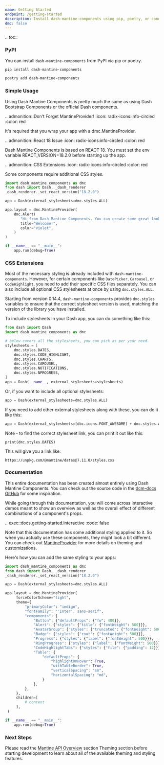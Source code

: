 ```yaml
---
name: Getting Started
endpoint: /getting-started
description: Install dash-mantine-components using pip, poetry, or conda.
dmc: false
---
```


.. toc::

### PyPI

You can install `dash-mantine-components` from PyPI via pip or poetry.

```bash
pip install dash-mantine-components
```

```bash
poetry add dash-mantine-components
```

### Simple Usage

Using Dash Mantine Components is pretty much the same as using Dash Bootstrap Components or the official Dash 
components. 

.. admonition::Don't Forget MantineProvider!
   :icon: radix-icons:info-circled
   :color: red

   It's required that you wrap your app with a dmc.MantineProvider.

.. admonition::React 18 Issue
   :icon: radix-icons:info-circled
   :color: red

   Dash Mantine Components is based on REACT 18. You must set the env variable REACT_VERSION=18.2.0 before starting up the app.


.. admonition::CSS Extensions
   :icon: radix-icons:info-circled
   :color: red

   Some components require additional CSS styles.
    

```python
import dash_mantine_components as dmc
from dash import Dash, _dash_renderer
_dash_renderer._set_react_version("18.2.0")

app = Dash(external_stylesheets=dmc.styles.ALL)

app.layout = dmc.MantineProvider(
    dmc.Alert(
       "Hi from Dash Mantine Components. You can create some great looking dashboards using me!",
       title="Welcome!",
       color="violet",
    )
)

if __name__ == "__main__":
    app.run(debug=True)
```

### CSS Extensions

Most of the necessary styling is already included with `dash-mantine-components`. However, for certain components like
`DatePicker`, `Carousel`, or `CodeHighlight`, you need to add their specific CSS files separately. You can also include 
all optional CSS stylesheets at once by using `dmc.styles.ALL`.

Starting from version 0.14.4, `dash-mantine-components` provides `dmc.styles` variables to ensure that the correct 
stylesheet version is used, matching the version of the library you have installed.

To include stylesheets in your Dash app, you can do something like this:

```python
from dash import Dash
import dash_mantine_components as dmc

# below covers all the stylesheets, you can pick as per your need.
stylesheets = [
    dmc.styles.DATES,
    dmc.styles.CODE_HIGHLIGHT,
    dmc.styles.CHARTS,
    dmc.styles.CAROUSEL,
    dmc.styles.NOTIFICATIONS,
    dmc.styles.NPROGRESS,
]
app = Dash(__name__, external_stylesheets=stylesheets)
```

Or, if you want to include all optional stylesheets:

```python
app = Dash(external_stylesheets=dmc.styles.ALL)
```

If you need to add other external stylesheets along with these, you can do it like this:

```python
app = Dash(external_stylesheets=[dbc.icons.FONT_AWESOME] + dmc.styles.ALL)
```


Note - to find the correct stylesheet link, you can print it out like this:
```
print(dmc.styles.DATES)
```
This will give you a link like:
```
https://unpkg.com/@mantine/dates@7.11.0/styles.css
```


### Documentation

This entire documentation has been created almost entirely using Dash Mantine Components. You can check out the source
code in the [dcm-docs GitHub](https://github.com/snehilvj/dmc-docs) for some inspiration.

While going through this documentation, you will come across interactive demos meant to show an overview as well as the overall effect of different combinations of a component's props.

.. exec::docs.getting-started.interactive
   :code: false

Note that this documentation has some additional styling applied to it. So when you actually use these components, they 
might look a bit different. You can check out [MantineProvider](/components/mantineprovider) for more details on
theming and customizations.

Here's how you can add the same styling to your apps:

```python
import dash_mantine_components as dmc
from dash import Dash, _dash_renderer
_dash_renderer._set_react_version("18.2.0")

app = Dash(external_stylesheets=dmc.styles.ALL)

app.layout = dmc.MantineProvider(
     forceColorScheme="light",
     theme={
         "primaryColor": "indigo",
         "fontFamily": "'Inter', sans-serif",
         "components": {
             "Button": {"defaultProps": {"fw": 400}},
             "Alert": {"styles": {"title": {"fontWeight": 500}}},
             "AvatarGroup": {"styles": {"truncated": {"fontWeight": 500}}},
             "Badge": {"styles": {"root": {"fontWeight": 500}}},
             "Progress": {"styles": {"label": {"fontWeight": 500}}},
             "RingProgress": {"styles": {"label": {"fontWeight": 500}}},
             "CodeHighlightTabs": {"styles": {"file": {"padding": 12}}},
             "Table": {
                 "defaultProps": {
                     "highlightOnHover": True,
                     "withTableBorder": True,
                     "verticalSpacing": "sm",
                     "horizontalSpacing": "md",
                 }
             },
         },
     },
     children=[
         # content
     ],
 )

if __name__ == "__main__":
    app.run(debug=True)
```

### Next Steps

Please read the [Mantine API Overview](/mantine-api) section Theming section before starting development to learn about all of the
available theming and styling features.


